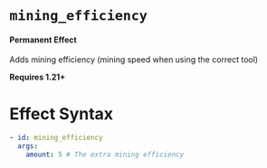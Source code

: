 # `mining_efficiency`
#### Permanent Effect

Adds mining efficiency (mining speed when using the correct tool)

**Requires 1.21+**

# Effect Syntax
```yaml
- id: mining_efficiency
  args:
    amount: 5 # The extra mining efficiency
```
